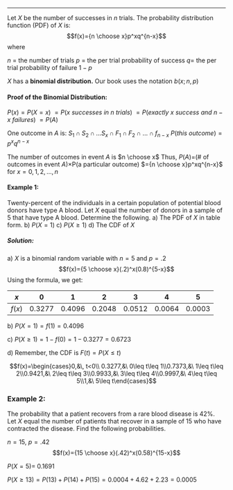 - - -
Let $X$ be the number of successes in $n$ trials. The probability distribution function (PDF) of $X$ is:
$$f(x)={n \choose x}p^xq^{n-x}$$
where

$n$ = the number of trials
$p$ = the per trial probability of success
$q=$ the per trial probability of failure $1-p$

$X$ has a **binomial distribution.** Our book uses the notation $b(x;n,p)$
#### Proof of the Binomial Distribution:
$P(x)=P(X=x)$
$=P(x~successes~in~n~trials)$
$=P(exactly~x~success~and~n-x~failures)$
$=P(A)$

One outcome in $A$ is:
$S_{1}\cap S_{2}\cap\dots S_{x}\cap F_{1}\cap F_{2}\cap\dots \cap f_{n-x}$
$P(this~outcome) = p^xq^{n-x}$ 

The number of outcomes in event $A$ is $n \choose x$
Thus,
$P(A)=$(# of outcomes in event $A$)$\times$P(a particular outcome)
$={n \choose x}p^xq^{n-x}$ for $x=0,1,2,\dots,n$

#### Example 1:
Twenty-percent of the individuals in a certain population of potential blood donors have type A blood. Let $X$ equal the number of donors in a sample of 5 that have type A blood. Determine the following.
a) The PDF of $X$ in table form.
b) $P(X=1)$
c) $P(X\geq 1)$
d) The CDF of $X$
##### Solution:
a) $X$ is a binomial random variable with $n=5$ and $p=.2$
$$f(x)={5 \choose x}(.2)^x(0.8)^{5-x}$$
Using the formula, we get:

| $x$ | 0 | 1 | 2 | 3 | 4 | 5 |
| ---- | ---- | ---- | ---- | ---- | ---- | ---- |
| $f(x)$ | 0.3277 | 0.4096 | 0.2048 | 0.0512 | 0.0064 | 0.0003 |

b) $P(X=1) =f(1)=0.4096$

c) $P(X\geq 1)=1-f(0)=1-0.3277=0.6723$

d) Remember, the CDF is $F(t)=P(X\leq t)$

$$f(x)=\begin{cases}0,&\, t<0\\ 0.3277,&\ 0\leq t\leq 1\\0.7373,&\ 1\leq t\leq 2\\0.9421,&\ 2\leq t\leq 3\\0.9933,&\ 3\leq t\leq 4\\0.9997,&\ 4\leq t\leq 5\\1,&\ 5\leq t\end{cases}$$
### Example 2:
The probability that a patient recovers from a rare blood disease is 42%. Let $X$ equal the number of patients that recover in a sample of 15 who have contracted the disease. Find the following probabilities.

$n=15,~p=.42$
$$f(x)={15 \choose x}(.42)^x(0.58)^{15-x}$$



$P(X=5)=$ 0.1691

$P(X\geq 13)=P(13)+P(14)+P(15)=0.0004+4.62+2.23= 0.0005$

